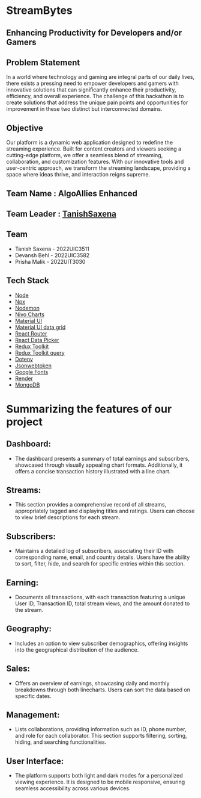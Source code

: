 # StreamBytes

## Enhancing Productivity for Developers and/or Gamers

## Problem Statement 
In a world where technology and gaming are integral parts of our daily lives, there exists a pressing need to empower developers and gamers with innovative solutions that can significantly enhance their productivity, efficiency, and overall experience. The challenge of this hackathon is to create solutions that address the unique pain points and opportunities for improvement in these two distinct but interconnected domains.

<!-- 
## Category
Software

 -->

## Objective
Our platform is a dynamic web application designed to redefine the streaming experience. Built for content creators and viewers seeking a cutting-edge platform, we offer a seamless blend of streaming, collaboration, and customization features. With our innovative tools and user-centric approach, we transform the streaming landscape,
providing a space where ideas thrive, and interaction reigns supreme.
## Team Name : AlgoAllies Enhanced

## Team Leader : [TanishSaxena](https://www.linkedin.com/in/tanish-saxena-bab4ab24a/)

## Team

- Tanish Saxena - 2022UIC3511
- Devansh Behl - 2022UIC3582
- Prisha Malik - 2022UIT3030
<!-- 
## Links

- [PPT](https://drive.google.com/file/d/1BN8b2csfKdo9b0uNs1lX1TIlPjYZ6ZDN/view?usp=sharing)
- [Video Demonstration]()
- [GitHub](https://github.com/tanxena) -->

## Tech Stack

- [Node](https://nodejs.org/en)
- [Npx](https://elpuas.com/blog/create-a-npx-script/)
- [Nodemon](https://www.npmjs.com/package/nodemon)
- [Nivo Charts](https://nivo.rocks/)
- [Material UI](https://mui.com/material-ui/)
- [Material UI data grid](https://v4.mui.com/components/data-grid/)
- [React Router](https://www.w3schools.com/react/react_router.asp)
- [React Data Picker](https://www.npmjs.com/package/react-datepicker)
- [Redux Toolkit](https://redux-toolkit.js.org/)
- [Redux Toolkit query](https://codevoweb.com/setup-redux-toolkit-and-rtk-query/)
- [Dotenv](https://www.npmjs.com/package/dotenv)
- [Jsonwebtoken](https://jwt.io/)
- [Google Fonts](https://fonts.google.com/)
- [Render](https://render.com/)
- [MongoDB](https://www.mongodb.com/)

# Summarizing the features of our project
## Dashboard:
- The dashboard presents a summary of total earnings and subscribers, showcased through visually appealing chart formats. Additionally, it offers a concise transaction history illustrated with a line chart.
## Streams:
- This section provides a comprehensive record of all streams, appropriately tagged and displaying titles and ratings. Users can choose to view brief descriptions for each stream.
## Subscribers:
- Maintains a detailed log of subscribers, associating their ID with corresponding name, email, and country details. Users have the ability to sort, filter, hide, and search for specific entries within this section.
## Earning:
- Documents all transactions, with each transaction featuring a unique User ID, Transaction ID, total stream views, and the amount donated to the stream.
## Geography:
- Includes an option to view subscriber demographics, offering insights into the geographical distribution of the audience.
## Sales:
- Offers an overview of earnings, showcasing daily and monthly breakdowns through both linecharts. Users can sort the data based on specific dates.
## Management:
- Lists collaborations, providing information such as ID, phone number, and role for each collaborator. This section supports filtering, sorting, hiding, and searching functionalities.
## User Interface:
- The platform supports both light and dark modes for a personalized viewing experience. It is designed to be mobile responsive, ensuring seamless accessibility across various devices.


<!-- ### Dataset generated from [EdRoh](https://github.com/ed-roh)  -->